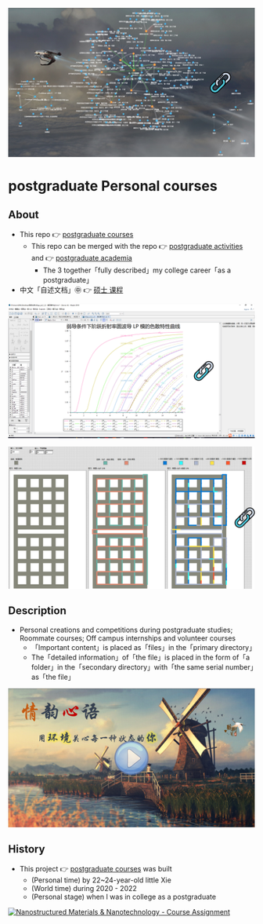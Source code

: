 [![Courses Net.mp4](https://raw.githubusercontent.com/ChenZhu-Xie/postgraduate_courses/master/img/Courses_Net.png)](https://www.youtube.com/watch?v=Hhg5m2Y7ZyM&feature=youtu.be "Courses Net.mp4")

# postgraduate Personal courses

## About
* This repo 👉 [postgraduate courses](https://github.com/ChenZhu-Xie/postgraduate_courses)
    * This repo can be merged with the repo 👉 [postgraduate activities](https://github.com/ChenZhu-Xie/postgraduate_activities) and 👉 [postgraduate academia](https://github.com/ChenZhu-Xie/postgraduate_academia)
        * The 3 together「fully described」my college career「as a postgraduate」
* 中文「自述文档」㊥ 👉 [硕士 课程](https://gitee.com/ChenZhu-Xie/postgraduate_courses)

[![The dispersion characteristic curve of LP mode of circular waveguide with step index under weak conduction condition.mw](https://raw.githubusercontent.com/ChenZhu-Xie/postgraduate_courses/master/img/The_dispersion_characteristic_curve_of_LP_mode_of_circular_waveguide_with_step_index_under_weak_conduction_condition.png)](https://github.com/ChenZhu-Xie/postgraduate_courses/tree/master/2__2.1__Science_Course/2__1.2__Guide_Waves_Optics_%E2%86%90_Maple%2BCOMSOL%2BXmind%2BRoamEdit__0.5_year/%E7%AC%AC%E5%9B%9B%E7%AB%A0%E4%BD%9C%E4%B8%9A "The dispersion characteristic curve of LP mode of circular waveguide with step index under weak conduction condition.mw")

[![Labview Project Documentation.pdf](https://raw.githubusercontent.com/ChenZhu-Xie/postgraduate_courses/master/img/Assignment_of_Labview_-_Fiber_Optic_Inspection_←_LabView.png)](https://github.com/ChenZhu-Xie/postgraduate_courses/blob/master/3__2.2__Engineering_Course/3__2.3__Labview__1.0_year/%E8%99%9A%E6%8B%9F%E4%BB%AA%E5%99%A82021%E8%AF%BE%E8%AE%BE_%E9%80%89%E9%A2%98%E4%B8%80_%E8%B0%A2%E5%B0%98%E7%AB%B9/%E5%90%84%20VI%20%E7%9A%84%20%E8%AF%B4%E6%98%8E%E6%96%87%E6%A1%A3.pdf "Labview Project Documentation.pdf")

## Description
* Personal creations and competitions during postgraduate studies; Roommate courses; Off campus internships and volunteer courses
    * 「Important content」is placed as「files」in the「primary directory」
    * The「detailed information」of「the file」is placed in the form of「a folder」in the「secondary directory」with「the same serial number」as「the file」

[![科学方法导论 - 虚拟项目答辩.pptx → .mp4](https://raw.githubusercontent.com/ChenZhu-Xie/postgraduate_courses/master/img/ppt_cover.png)](https://www.youtube.com/watch?v=nd0E2FH9xao "科学方法导论 - 虚拟项目答辩.pptx → .mp4")

<!-- ## Inplementation
1. Enter homepage from "Homepage (My Mini Website Portal). lnk".  
2. Explore freely :point_right: until you decrypt the password :point_right: and unlock the hidden webpages.
    * Solve the riddle! Or you'll be stuck here: in the middle of nowhere forever!
3. PS: Due to its age (2014_05), page music may not be playable,  
    * and the background image size cannot adapt to the browser window size. -->

## History
* This project 👉 [postgraduate courses](https://github.com/ChenZhu-Xie/postgraduate_courses) was built
    * (Personal time) by 22~24-year-old little Xie
    * (World time) during 2020 - 2022
    * (Personal stage) when I was in college as a postgraduate

<!-- TEST 666 -->

[![Nanostructured Materials & Nanotechnology - Course Assignment](https://raw.githubusercontent.com/ChenZhu-Xie/postgraduate_courses/master/img/1.纳米材料与技术_作业一.png)](https://github.com/ChenZhu-Xie/postgraduate_courses/tree/master/2__2.1__Science_Course/5__2.2__Nanostructured_Materials_&_Nanotechnology_%E2%86%90_GeoGebra+BookxNote_Pro+RoamEdit__1.0_year/%E4%BD%9C%E4%B8%9A%E4%B8%80 "Nanostructured Materials & Nanotechnology - Course Assignment")

<!-- test -->

<!-- ## Software Architecture
Software architecture description

## Installation

1.  xxxx
2.  xxxx
3.  xxxx

## Instructions

1.  xxxx
2.  xxxx
3.  xxxx

## Contribution

1.  Fork the repository
2.  Create Feat_xxx branch
3.  Commit your code
4.  Create Pull Request


## Gitee Feature

1.  You can use Readme\_XXX.md to support different languages, such as Readme\_en.md, Readme\_zh.md
2.  Gitee blog [blog.gitee.com](https://blog.gitee.com)
3.  Explore open source project [https://gitee.com/explore](https://gitee.com/explore)
4.  The most valuable open source project [GVP](https://gitee.com/gvp)
5.  The manual of Gitee [https://gitee.com/help](https://gitee.com/help)
6.  The most popular members  [https://gitee.com/gitee-stars/](https://gitee.com/gitee-stars/) -->
